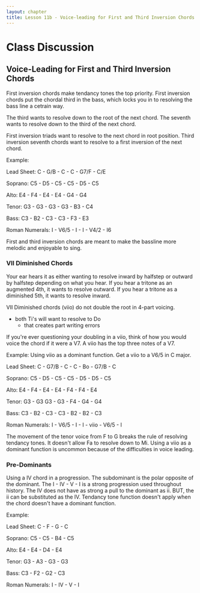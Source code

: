 ```yaml
---
layout: chapter
title: Lesson 11b - Voice-leading for First and Third Inversion Chords
---
```

# Class Discussion

## Voice-Leading for First and Third Inversion Chords 

First inversion chords make tendancy tones the top priority.
First inversion chords put the chordal third in the bass, which locks you in to resolving the bass line a cetrain way. 

The third wants to resolve down to the root of the next chord. 
The seventh wants to resolve down to the third of the next chord. 

First inversion triads want to resolve to the next chord in root position. 
Third inversion seventh chords want to resolve to a first inversion of the next chord. 

Example: 

Lead Sheet: C - G/B - C - C - G7/F - C/E

Soprano: C5 - D5 - C5 - C5 - D5 - C5

Alto: E4 - F4 - E4 - E4 - G4 - G4

Tenor: G3 - G3 - G3 - G3 - B3 - C4

Bass: C3 - B2 - C3 - C3 - F3 - E3

Roman Numerals: I - V6/5 - I - I - V4/2 - I6

First and third inversion chords are meant to make the bassline more melodic and enjoyable to sing. 

### VII Diminished Chords

Your ear hears it as either wanting to resolve inward by halfstep or outward by halfstep depending on what you hear.
If you hear a tritone as an augmented 4th, it wants to resolve outward.
If you hear a tritone as a diminished 5th, it wants to resolve inward.

VII Diminished chords (viio) do not double the root in 4-part voicing. 
  - both Ti's will want to resolve to Do
    - that creates part writing errors
    
If you're ever questioning your doubling in a viio, think of how you would voice the chord if it were a V7.
A viio has the top three notes of a V7. 

Example: Using viio as a dominant function. 
Get a viio to a V6/5 in C major.

Lead Sheet: C - G7/B - C - C - Bo - G7/B - C

Soprano: C5 - D5 - C5 - C5 - D5 - D5 - C5

Alto: E4 - F4 - E4 - E4 - F4 - F4 - E4

Tenor: G3 - G3   G3 - G3 - F4 - G4 - G4

Bass: C3 - B2 - C3 - C3 - B2 - B2 - C3 

Roman Numerals: I - V6/5 - I - I - viio - V6/5 - I

The movement of the tenor voice from F to G breaks the rule of resolving tendancy tones.
It doesn't allow Fa to resolve down to Mi.
Using a viio as a dominant function is uncommon because of the difficulties in voice leading. 

### Pre-Dominants

Using a IV chord in a progression. 
The subdominant is the polar opposite of the dominant. 
The I - IV - V - I is a strong progression used throughout history. 
The IV does not have as strong a pull to the dominant as ii. 
BUT, the ii can be substituted as the IV. 
Tendancy tone function doesn't apply when the chord doesn't have a dominant function.

Example:

Lead Sheet: C - F - G - C

Soprano: C5 - C5 - B4 - C5 

Alto: E4 - E4 - D4 - E4

Tenor: G3 - A3 - G3 - G3

Bass: C3 - F2 - G2 - C3

Roman Numerals: I - IV - V - I
